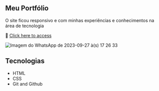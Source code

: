 ## Meu Portfólio

O site ficou responsivo e com minhas experiências e conhecimentos na área de tecnologia

🔗 [Click here to access](https://drewneres.github.io)

![Imagem do WhatsApp de 2023-09-27 à(s) 17 26 33](https://github.com/drewneres/drewneres.github.io/assets/71440544/ec8e54d6-7f19-418b-b565-998eee534ade)

## Tecnologias

- HTML
- CSS
- Git and Github
